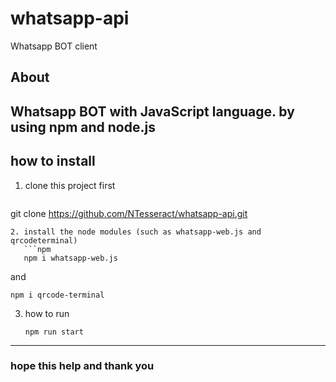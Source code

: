 # whatsapp-api
Whatsapp BOT client

## About

Whatsapp BOT with JavaScript language. by using npm and node.js
------

## how to install

1. clone this project first
   ```git
git clone https://github.com/NTesseract/whatsapp-api.git
```
2. install the node modules (such as whatsapp-web.js and qrcodeterminal)
   ```npm
   npm i whatsapp-web.js
   ```
   and
   ```npm
   npm i qrcode-terminal
   ```
3. how to run
   ```npm
   npm run start
   ```
   
------
### hope this help and thank you
